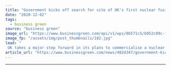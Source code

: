 ```yaml
---
title: "Government kicks off search for site of UK's first nuclear fusion power plant"
date: "2020-12-02"
tags: 
  - business green
source: "business green"
image_url: "https://www.businessgreen.com/api/v1/wps/86571c5/b052c09c-ff9d-47a3-9faa-f2dfde5b14ce/6/s300-gov-uk-185x114.jpg"
image_fp: "/assets/img/post_thumbnails/182.jpg"
lead: "
 UK takes a major step forward in its plans to commercialise a nuclear fusion power plant by 2040, inviting local communities to submit bids to host the country's inaugural project ..."
article_url: "https://www.businessgreen.com/news/4024347/government-kicks-search-site-uk-nuclear-fusion-power-plant"
---
```


---
